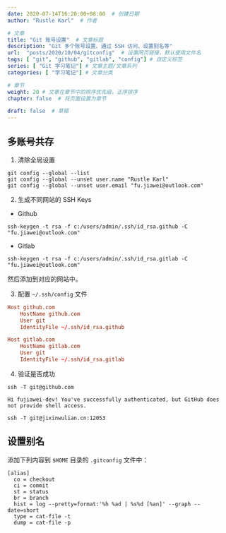 ```yaml
---
date: 2020-07-14T16:20:00+08:00  # 创建日期
author: "Rustle Karl"  # 作者

# 文章
title: "Git 账号设置"  # 文章标题
description: "Git 多个账号设置、通过 SSH 访问、设置别名等"
url:  "posts/2020/10/04/gitconfig"  # 设置网页链接，默认使用文件名
tags: [ "git", "github", "gitlab", "config"] # 自定义标签
series: [ "Git 学习笔记"] # 文章主题/文章系列
categories: [ "学习笔记"] # 文章分类

# 章节
weight: 20 # 文章在章节中的排序优先级，正序排序
chapter: false  # 将页面设置为章节

draft: false  # 草稿
---
```


## 多账号共存

1. 清除全局设置

```shell
git config --global --list
git config --global --unset user.name "Rustle Karl"
git config --global --unset user.email "fu.jiawei@outlook.com"
```

2. 生成不同网站的 SSH Keys

- Github

```shell
ssh-keygen -t rsa -f c:/users/admin/.ssh/id_rsa.github -C "fu.jiawei@outlook.com"
```

- Gitlab

```shell
ssh-keygen -t rsa -f c:/users/admin/.ssh/id_rsa.gitlab -C "fu.jiawei@outlook.com"
```

然后添加到对应的网站中。

3. 配置 `~/.ssh/config` 文件

```conf
Host github.com
    HostName github.com
    User git 
    IdentityFile ~/.ssh/id_rsa.github

Host gitlab.com
    HostName gitlab.com
    User git
    IdentityFile ~/.ssh/id_rsa.gitlab
```

4. 验证是否成功

```shell
ssh -T git@github.com
```

```
Hi fujiawei-dev! You've successfully authenticated, but GitHub does not provide shell access.
```

```shell
ssh -T git@jixinwulian.cn:12053
```

## 设置别名

添加下列内容到 `$HOME` 目录的 `.gitconfig` 文件中：

```shell
[alias]
  co = checkout
  ci = commit
  st = status
  br = branch
  hist = log --pretty=format:'%h %ad | %s%d [%an]' --graph --date=short
  type = cat-file -t
  dump = cat-file -p
```

```shell

```

```shell

```

```shell

```

```shell

```

